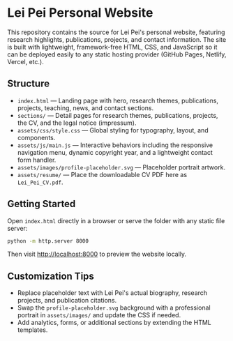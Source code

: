 # Lei Pei Personal Website

This repository contains the source for Lei Pei's personal website, featuring
research highlights, publications, projects, and contact information. The site
is built with lightweight, framework-free HTML, CSS, and JavaScript so it can be
deployed easily to any static hosting provider (GitHub Pages, Netlify, Vercel,
etc.).

## Structure

- `index.html` &mdash; Landing page with hero, research themes, publications,
  projects, teaching, news, and contact sections.
- `sections/` &mdash; Detail pages for research themes, publications, projects,
  the CV, and the legal notice (impressum).
- `assets/css/style.css` &mdash; Global styling for typography, layout, and
  components.
- `assets/js/main.js` &mdash; Interactive behaviors including the responsive
  navigation menu, dynamic copyright year, and a lightweight contact form
  handler.
- `assets/images/profile-placeholder.svg` &mdash; Placeholder portrait artwork.
- `assets/resume/` &mdash; Place the downloadable CV PDF here as `Lei_Pei_CV.pdf`.

## Getting Started

Open `index.html` directly in a browser or serve the folder with any static file
server:

```bash
python -m http.server 8000
```

Then visit <http://localhost:8000> to preview the website locally.

## Customization Tips

- Replace placeholder text with Lei Pei's actual biography, research projects,
  and publication citations.
- Swap the `profile-placeholder.svg` background with a professional portrait in
  `assets/images/` and update the CSS if needed.
- Add analytics, forms, or additional sections by extending the HTML templates.
